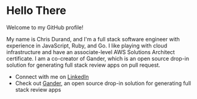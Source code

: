 # Hello There

Welcome to my GitHub profile!

My name is Chris Durand, and I'm a full stack software engineer with experience in JavaScript, Ruby, and Go. I like playing with cloud infrastructure and have an associate-level AWS Solutions Architect certificate. I am a co-creator of Gander, which is an open source drop-in solution for generating full stack review apps on pull request.


- Connect with me on [LinkedIn](https://www.linkedin.com/in/christopher-durand/)
- Check out [Gander](https://gander-framework.github.io), an open source drop-in solution for generating full stack review apps 
